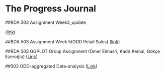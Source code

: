 # The Progress Journal


##BDA 503 Assignment Week3_update

([link](https://mef-bda503.github.io/pj18-gokceezeroglu/week3_assign_update.html))

##BDA 503 Assignment Week 5(ODD Retail Sales)
([link](https://mef-bda503.github.io/pj18-gokceezeroglu/ODD_final.html))

##BDA 503 GGPLOT Group Assignment 
(Ömer Elmasri, Kadir Kemal, Gökçe Ezeroğlu)
([Link](https://mef-bda503.github.io/pj18-KadirKemal/EGM/Gokce_Omer_Kadir.html)) 

##503 ODD-aggregated Data-analysis
([Link](https://mef-bda503.github.io/pj18-gokceezeroglu/aggregate.html)) 

